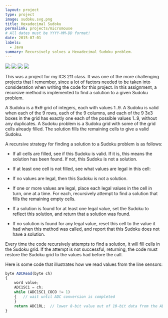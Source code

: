 ```yaml
---
layout: project
type: project
image: sudoku.svg.png
title: Hexadecimal Sudoku
permalink: projects/micromouse
# All dates must be YYYY-MM-DD format!
date: 2015-07-01
labels:
  - Java
summary: Recursively solves a Hexadecimal Sudoku problem.
---
```


<div class="ui small rounded images">
  <img class="ui image" src="../images/micromouse-robot.png">
  <img class="ui image" src="../images/micromouse-robot-2.jpg">
  <img class="ui image" src="../images/micromouse.jpg">
  <img class="ui image" src="../images/micromouse-circuit.png">
</div>

This was a project for my ICS 211 class. It was one of the more challenging projects that I remember, since a lot of factors needed to be taken into consideration when writing the code for this project. In this assignment, a recursive method is implemented to find a solution to a given Sudoku problem.

A Sudoku is a 9x9 grid of integers, each with values 1..9. A Sudoku is valid when each of the 9 rows, each of the 9 columns, and each of the 9 3x3 boxes in the grid has exactly one each of the possible values 1..9, without any duplicates. A Sudoku problem is a Sudoku grid with some of the grid cells already filled. The solution fills the remaining cells to give a valid Sudoku.

A recursive strategy for finding a solution to a Sudoku problem is as follows:

- If all cells are filled, see if this Sudoku is valid. If it is, this means the solution has been found. If not, this Sudoku is not a solution.

- If at least one cell is not filled, see what values are legal in this cell:

- If no values are legal, then this Sudoku is not a solution.

- If one or more values are legal, place each legal values in the cell in turn, one at a time. For each, recursively attempt to find a solution that fills the remaining empty cells.

- If a solution is found for at least one legal value, set the Sudoku to reflect this solution, and return that a solution was found.

- If no solution is found for any legal value, reset this cell to the value it had when this method was called, and report that this Sudoku does not have a solution.

Every time the code recursively attempts to find a solution, it will fill cells in the Sudoku grid. If the attempt is not successful, returning, the code must restore the Sudoku grid to the values had before the call.

Here is some code that illustrates how we read values from the line sensors:

```js
byte ADCRead(byte ch)
{
    word value;
    ADC1SC1 = ch;
    while (ADC1SC1_COCO != 1)
    {   // wait until ADC conversion is completed   
    }
    return ADC1RL;  // lower 8-bit value out of 10-bit data from the ADC
}
```



